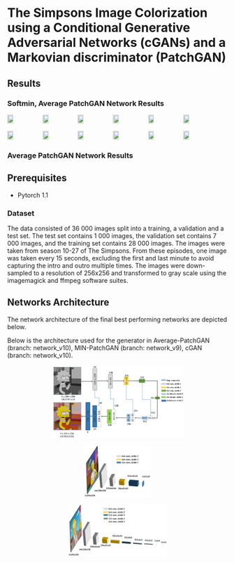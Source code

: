 # The Simpsons Image Colorization using a Conditional Generative Adversarial Networks (cGANs) and a Markovian discriminator (PatchGAN)

## Results

### Softmin, Average PatchGAN Network Results

<p float="left">
  <img src='https://github.com/alexandrahotti/Colorization-using-a-Conditional-GAN/blob/network_v9/Generated%20images/epoch_15/14TheSimpsonsS16E05FatManandLittleBoy.mp40030_gray__generated.png' width="16%" height="16%"
 /><img src='https://github.com/alexandrahotti/Colorization-using-a-Conditional-GAN/blob/network_v9/Generated%20images/epoch_15/14TheSimpsonsS16E10TheresSomethingAboutMarrying.mp40033_gray__generated.png' width="16%" height="16%" /><img src='https://github.com/alexandrahotti/Colorization-using-a-Conditional-GAN/blob/network_v9/Generated%20images/epoch_15/14TheSimpsonsS26E11BartsNewFriend.mp40070_gray__generated.png' width="16%" height="16%" 
   /><img src='https://github.com/alexandrahotti/Colorization-using-a-Conditional-GAN/blob/network_v9/Generated%20images/epoch_15/14TheSimpsonsS23E14AtLongLastLeave.mp40024_gray__generated.png' width="16%" height="16%" /><img src='https://github.com/alexandrahotti/Colorization-using-a-Conditional-GAN/blob/network_v9/Generated%20images/epoch_15/14TheSimpsonsS21E19TheSquirtandtheWhale.mp40082_gray__generated.png' width="16%" height="16%" 
   /><img src='https://github.com/alexandrahotti/Colorization-using-a-Conditional-GAN/blob/network_v9/Generated%20images/epoch_15/1.png' width="16%" height="16%" 
   />
  
  <p float="left">
  <img src='https://github.com/alexandrahotti/Colorization-using-a-Conditional-GAN/blob/network_v9/Generated%20images/epoch_15/14TheSimpsonsS17E03MilhouseofSandandFog.mp40077_gray__generated.png' width="16%" height="16%"
 /><img src='https://github.com/alexandrahotti/Colorization-using-a-Conditional-GAN/blob/network_v9/Generated%20images/epoch_15/14TheSimpsonsS20E09LisatheDramaQueen.mp40016_gray__generated.png' width="16%" height="16%" /><img src='https://github.com/alexandrahotti/Colorization-using-a-Conditional-GAN/blob/network_v9/Generated%20images/epoch_15/14TheSimpsonsS23E02BartStopstoSmelltheRoosevelts.mp40044_gray__generated.png' width="16%" height="16%" 
   /><img src='https://github.com/alexandrahotti/Colorization-using-a-Conditional-GAN/blob/network_v9/Generated%20images/epoch_15/14TheSimpsonsS27E22OrangeistheNewYellow.mp40014_gray__generated.png' width="16%" height="16%" /><img src='' width="16%" height="16%" 
   /><img src='' width="16%" height="16%" 
   />

### Average PatchGAN Network Results


## Prerequisites
- Pytorch 1.1

### Dataset
The data consisted of 36 000 images split into a training, a validation and a test set. The test set contains 1 000 images,
the validation set contains 7 000 images, and the training set contains 28 000 images. The images were taken from season
10-27 of The Simpsons. From these episodes, one image was taken every 15 seconds, excluding the first and last minute to
avoid capturing the intro and outro multiple times. The images were down-sampled to a resolution of 256x256 and transformed
to gray scale using the imagemagick and ffmpeg software suites.

## Networks Architecture
The network architecture of the final best performing networks are depicted below.

Below is the architecture used for the generator in Average-PatchGAN (branch: network_v10), MIN-PatchGAN (branch: network_v9), cGAN (branch: network_v10).


<p align='center'>  
  <img src='architecture/Generator.JPG' width="60%" height="60%"
   />
  
</p>
<p align='center'>  
  <img src='architecture/Discriminator_PatchGAN.JPG' width="30%" height="30%" />
</p>
<p align='center'>  
  <img src='architecture/Discriminator_Network_2.JPG'  width="45%" height="45%"/>
</p>
